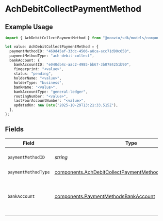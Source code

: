 # AchDebitCollectPaymentMethod

## Example Usage

```typescript
import { AchDebitCollectPaymentMethod } from "@moovio/sdk/models/components";

let value: AchDebitCollectPaymentMethod = {
  paymentMethodID: "469d45af-33dc-4506-a8ca-acc71d90c658",
  paymentMethodType: "ach-debit-collect",
  bankAccount: {
    bankAccountID: "e040db4c-aac2-4985-bb67-3b0784251b90",
    fingerprint: "<value>",
    status: "pending",
    holderName: "<value>",
    holderType: "business",
    bankName: "<value>",
    bankAccountType: "general-ledger",
    routingNumber: "<value>",
    lastFourAccountNumber: "<value>",
    updatedOn: new Date("2025-10-29T13:21:33.515Z"),
  },
};
```

## Fields

| Field                                                                                                                                | Type                                                                                                                                 | Required                                                                                                                             | Description                                                                                                                          |
| ------------------------------------------------------------------------------------------------------------------------------------ | ------------------------------------------------------------------------------------------------------------------------------------ | ------------------------------------------------------------------------------------------------------------------------------------ | ------------------------------------------------------------------------------------------------------------------------------------ |
| `paymentMethodID`                                                                                                                    | *string*                                                                                                                             | :heavy_check_mark:                                                                                                                   | ID of the payment method.                                                                                                            |
| `paymentMethodType`                                                                                                                  | [components.AchDebitCollectPaymentMethodPaymentMethodType](../../models/components/achdebitcollectpaymentmethodpaymentmethodtype.md) | :heavy_check_mark:                                                                                                                   | N/A                                                                                                                                  |
| `bankAccount`                                                                                                                        | [components.PaymentMethodsBankAccount](../../models/components/paymentmethodsbankaccount.md)                                         | :heavy_check_mark:                                                                                                                   | A bank account as contained within a payment method.                                                                                 |